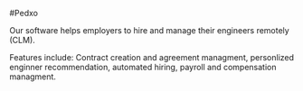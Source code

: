 #Pedxo

Our software helps employers to hire and manage their engineers remotely (CLM).

Features include: 
Contract creation and 
agreement managment,
personlized enginner recommendation, automated hiring,
payroll and compensation managment.
